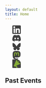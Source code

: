 ```yaml
---
layout: default
title: Home
---
```

<ul class="social-links">
            <!-- LinkedIn -->
            <li>
              <a href="https://www.linkedin.com/in/manfredbjorlin/" title="LinkedIn" target="_blank" rel="noopener">
                <svg height="28px" width="28px" version="1.1" id="Layer_1" xmlns="http://www.w3.org/2000/svg" xmlns:xlink="http://www.w3.org/1999/xlink" 
                	 viewBox="0 0 382 382" xml:space="preserve">
                <path style="fill:#252525;" d="M347.445,0H34.555C15.471,0,0,15.471,0,34.555v312.889C0,366.529,15.471,382,34.555,382h312.889
                	C366.529,382,382,366.529,382,347.444V34.555C382,15.471,366.529,0,347.445,0z M118.207,329.844c0,5.554-4.502,10.056-10.056,10.056
                	H65.345c-5.554,0-10.056-4.502-10.056-10.056V150.403c0-5.554,4.502-10.056,10.056-10.056h42.806
                	c5.554,0,10.056,4.502,10.056,10.056V329.844z M86.748,123.432c-22.459,0-40.666-18.207-40.666-40.666S64.289,42.1,86.748,42.1
                	s40.666,18.207,40.666,40.666S109.208,123.432,86.748,123.432z M341.91,330.654c0,5.106-4.14,9.246-9.246,9.246H286.73
                	c-5.106,0-9.246-4.14-9.246-9.246v-84.168c0-12.556,3.683-55.021-32.813-55.021c-28.309,0-34.051,29.066-35.204,42.11v97.079
                	c0,5.106-4.139,9.246-9.246,9.246h-44.426c-5.106,0-9.246-4.14-9.246-9.246V149.593c0-5.106,4.14-9.246,9.246-9.246h44.426
                	c5.106,0,9.246,4.14,9.246,9.246v15.655c10.497-15.753,26.097-27.912,59.312-27.912c73.552,0,73.131,68.716,73.131,106.472
                	L341.91,330.654L341.91,330.654z"/>
                </svg>
              </a>
            </li>
            <!-- Discord -->
            <li>
              <a href="https://discordapp.com/users/621405856910671882" title="Discord" target="_blank" rel="noopener">
                <svg width="28px" height="28px" viewBox="0 -28.5 256 256" version="1.1" xmlns="http://www.w3.org/2000/svg" xmlns:xlink="http://www.w3.org/1999/xlink" preserveAspectRatio="xMidYMid">
                    <g>
                        <path d="M216.856339,16.5966031 C200.285002,8.84328665 182.566144,3.2084988 164.041564,0 C161.766523,4.11318106 159.108624,9.64549908 157.276099,14.0464379 C137.583995,11.0849896 118.072967,11.0849896 98.7430163,14.0464379 C96.9108417,9.64549908 94.1925838,4.11318106 91.8971895,0 C73.3526068,3.2084988 55.6133949,8.86399117 39.0420583,16.6376612 C5.61752293,67.146514 -3.4433191,116.400813 1.08711069,164.955721 C23.2560196,181.510915 44.7403634,191.567697 65.8621325,198.148576 C71.0772151,190.971126 75.7283628,183.341335 79.7352139,175.300261 C72.104019,172.400575 64.7949724,168.822202 57.8887866,164.667963 C59.7209612,163.310589 61.5131304,161.891452 63.2445898,160.431257 C105.36741,180.133187 151.134928,180.133187 192.754523,160.431257 C194.506336,161.891452 196.298154,163.310589 198.110326,164.667963 C191.183787,168.842556 183.854737,172.420929 176.223542,175.320965 C180.230393,183.341335 184.861538,190.991831 190.096624,198.16893 C211.238746,191.588051 232.743023,181.531619 254.911949,164.955721 C260.227747,108.668201 245.831087,59.8662432 216.856339,16.5966031 Z M85.4738752,135.09489 C72.8290281,135.09489 62.4592217,123.290155 62.4592217,108.914901 C62.4592217,94.5396472 72.607595,82.7145587 85.4738752,82.7145587 C98.3405064,82.7145587 108.709962,94.5189427 108.488529,108.914901 C108.508531,123.290155 98.3405064,135.09489 85.4738752,135.09489 Z M170.525237,135.09489 C157.88039,135.09489 147.510584,123.290155 147.510584,108.914901 C147.510584,94.5396472 157.658606,82.7145587 170.525237,82.7145587 C183.391518,82.7145587 193.761324,94.5189427 193.539891,108.914901 C193.539891,123.290155 183.391518,135.09489 170.525237,135.09489 Z" fill="#252525" fill-rule="nonzero">
                </path>
                    </g>
                </svg>
              </a>
            </li>
            <!-- BlueSky -->
            <li>
              <a href="https://bsky.app/profile/manfredbjorlin.bsky.social" title="BlueSky" target="_blank" rel="noopener">
                <svg width="28px" height="25px" version="1.1" viewBox="0 0 600 530" xmlns="http://www.w3.org/2000/svg">
                 <path d="m135.72 44.03c66.496 49.921 138.02 151.14 164.28 205.46 26.262-54.316 97.782-155.54 164.28-205.46 47.98-36.021 125.72-63.892 125.72 24.795 0 17.712-10.155 148.79-16.111 170.07-20.703 73.984-96.144 92.854-163.25 81.433 117.3 19.964 147.14 86.092 82.697 152.22-122.39 125.59-175.91-31.511-189.63-71.766-2.514-7.3797-3.6904-10.832-3.7077-7.8964-0.0174-2.9357-1.1937 0.51669-3.7077 7.8964-13.714 40.255-67.233 197.36-189.63 71.766-64.444-66.128-34.605-132.26 82.697-152.22-67.108 11.421-142.55-7.4491-163.25-81.433-5.9562-21.282-16.111-152.36-16.111-170.07 0-88.687 77.742-60.816 125.72-24.795z" fill="#252525"/>
                </svg>
              </a>
            </li>
            <!-- Mastodon -->
            <li>
              <a href="https://oslo.town/@manfredbjorlin" title="Mastodon" target="_blank" rel="me noopener">
                <svg xmlns="http://www.w3.org/2000/svg" width="28px" height="28px" viewBox="0 0 216.4144 232.00976">
                  <path fill="#252525" d="M211.80734 139.0875c-3.18125 16.36625-28.4925 34.2775-57.5625 37.74875-15.15875 1.80875-30.08375 3.47125-45.99875 2.74125-26.0275-1.1925-46.565-6.2125-46.565-6.2125 0 2.53375.15625 4.94625.46875 7.2025 3.38375 25.68625 25.47 27.225 46.39125 27.9425 21.11625.7225 39.91875-5.20625 39.91875-5.20625l.8675 19.09s-14.77 7.93125-41.08125 9.39c-14.50875.7975-32.52375-.365-53.50625-5.91875C9.23234 213.82 1.40609 165.31125.20859 116.09125c-.365-14.61375-.14-28.39375-.14-39.91875 0-50.33 32.97625-65.0825 32.97625-65.0825C49.67234 3.45375 78.20359.2425 107.86484 0h.72875c29.66125.2425 58.21125 3.45375 74.8375 11.09 0 0 32.975 14.7525 32.975 65.0825 0 0 .41375 37.13375-4.59875 62.915"/>
                  <path fill="#75A01B" d="M177.50984 80.077v60.94125h-24.14375v-59.15c0-12.46875-5.24625-18.7975-15.74-18.7975-11.6025 0-17.4175 7.5075-17.4175 22.3525v32.37625H96.20734V85.42325c0-14.845-5.81625-22.3525-17.41875-22.3525-10.49375 0-15.74 6.32875-15.74 18.7975v59.15H38.90484V80.077c0-12.455 3.17125-22.3525 9.54125-29.675 6.56875-7.3225 15.17125-11.07625 25.85-11.07625 12.355 0 21.71125 4.74875 27.8975 14.2475l6.01375 10.08125 6.015-10.08125c6.185-9.49875 15.54125-14.2475 27.8975-14.2475 10.6775 0 19.28 3.75375 25.85 11.07625 6.36875 7.3225 9.54 17.22 9.54 29.675"/>
                </svg>
              </a>
            </li>
            <!-- Sessionize -->
            <li>
              <a href="https://sessionize.com/manfredbjorlin" title="Sessionize" target="_blank" rel="noopener">
                <svg width="28px" height="28px" viewBox="0 0 48 48" xmlns="http://www.w3.org/2000/svg"><g id="Brand" stroke="none" stroke-width="1" fill="none" fill-rule="evenodd"><g id="Brand-Assets" transform="translate(-1376 -96)"><g id="avatar" transform="translate(1360 80)"><g id="brand/logo/sessionize-avatar" transform="translate(16 16)"><path d="M4 0h20c13.255 0 24 10.745 24 24v20a4 4 0 01-4 4H4a4 4 0 01-4-4V4a4 4 0 014-4z" id="background" fill="#75A01B"/><path d="M24 0c13.255 0 24 10.745 24 24v20a4 4 0 01-4 4H29l-.003-.338c-.097-5.789-2.694-9.804-7.417-11.92L48 24l-.639-.218C41.644 21.784 36.857 18.857 33 15c-3.857-3.857-6.784-8.644-8.782-14.361L24 0 8 36c0 1.333.333 2.333 1 3 .667.667 1.667 1 3 1l.374.002C19.915 40.082 23 42.592 23 48H4a4 4 0 01-4-4V4a4 4 0 014-4h20zm14.414 9.586c-1.562-1.562-3.461-2.195-4.242-1.414-.781.78-.148 2.68 1.414 4.242 1.562 1.562 3.461 2.195 4.242 1.414.781-.78.148-2.68-1.414-4.242z" id="symbol" fill="#252525"/></g></g></g></g></svg>
              </a>
            </li>
          </ul>
<style>
      #header nav {
        background: transparent; /* Or your preferred nav bg */
        text-align: center;
        padding: 1em 0;
      }
      
      ul.social-links {
        display: flex;
        gap: 2em;
        justify-content: center;
        align-items: center;
        padding: 0;
        margin: 0;
        list-style: none;
      }
      ul.social-links li {
        display: flex;
        align-items: center;
      }
      ul.social-links a {
        opacity: 0.88;
        transition: opacity 0.15s, transform 0.18s;
      }
      ul.social-links a:hover {
        opacity: 1; 
        transform: scale(1.13) rotate(-3deg);
      }
      ul.social-links svg {
        width: 28px;
        height: 28px;
        display: block;
      }
    </style>
<h2>Recent Presentations</h2>
<div class="gallery">
  <div class="gallery-item">
    <a href="https://slides.manfred.no/choo-choo" target="_blank" rel="noopener">
      <img src="{{ '/images/choo-choo-cover.png' | relative_url }}" alt="AI Talk Cover">
    </a>
    <div class="gallery-title">I choo-choo-choose you</div>
    <div class="gallery-subtitle">or how to build modern platforms in a 200 year old industry</div>
  </div>
  <div class="gallery-item">
    <a href="https://slides.manfred.no/eda-sms-to-now" target="_blank" rel="noopener">
      <img src="{{ '/images/eda-cover.png' | relative_url }}" alt="Train Industry Cover">
    </a>
    <div class="gallery-title">Event-Driven Architecture</div>
    <div class="gallery-subtitle">From SMS to Now, Why It Still Matters</div>
  </div>
  <!-- Add more presentations as needed -->
</div>

<style>
.gallery {
  display: grid;
  grid-template-columns: repeat(auto-fit, minmax(220px, 1fr));
  gap: 1.5em;
  margin: 2em 0;
}
.gallery-item {
  background: #23232d;
  border-radius: 10px;
  box-shadow: 0 2px 10px #0002;
  overflow: hidden;
  color: #fff;
  display: flex;
  flex-direction: column;
  align-items: stretch;
  padding-bottom: 0.8em;
}
.gallery-item a {
  display: block;
  transition: transform 0.13s;
}
.gallery-item a:hover img {
  transform: scale(1.04) rotate(-0.2deg);
  box-shadow: 0 8px 24px #2fd4ff30;
}
.gallery-item img {
  display: block;
  width: 100%;
  aspect-ratio: 16/9;
  object-fit: cover;
  border-bottom: 1px solid #222b;
  background: #18181c;
  transition: transform 0.13s, box-shadow 0.18s;
}
.gallery-title {
  margin-top: 0.9em;
  font-size: 1.1em;
  font-weight: bold;
  color: #fff;
  text-align: center;
  letter-spacing: 0.01em;
}
.gallery-subtitle {
  font-size: 0.97em;
  color: #8adbf8;
  text-align: center;
  margin: 0.5em 0 0;
  opacity: 0.84;
}
</style>

<div id="upcoming-section" style="display:none">
  <h2>Upcoming Events</h2>
  <ul id="upcoming-events"></ul>
</div>

<h2>Past Events</h2>
<ul id="past-events"></ul>

<script>
const apiUrl = "https://sessionize.com/api/speaker/json/42z601511p"; // Replace with your ID

function formatDate(iso) {
  if (!iso) return '';
  const d = new Date(iso);
  return d.toLocaleDateString(undefined, { year: 'numeric', month: 'short', day: 'numeric' });
}

fetch(apiUrl)
  .then(r => r.json())
  .then(data => {
    const today = new Date();
    const events = (data.events || []).slice();
    // Sort so most recent events (future or past) come first
    events.sort((a, b) => new Date(b.eventStartDate) - new Date(a.eventStartDate));
    const upcoming = [], past = [];

    for (const ev of events) {
      const endDate = ev.eventEndDate ? new Date(ev.eventEndDate) : null;
      const startDate = ev.eventStartDate ? new Date(ev.eventStartDate) : null;
      if (
        (endDate && endDate >= today) ||
        (!endDate && startDate && startDate >= today)
      ) {
        upcoming.push(ev);
      } else {
        past.push(ev);
      }
    }

    // Show or hide upcoming events section
    const upcomingSection = document.getElementById("upcoming-section");
    if (upcoming.length) {
  upcomingSection.style.display = "";

  // Find earliest event
  let soonestEventIdx = 0;
  let soonestDate = new Date(upcoming[0].eventStartDate);
  for (let i=1; i<upcoming.length; ++i) {
    const d = new Date(upcoming[i].eventStartDate);
    if (d < soonestDate) {
      soonestEventIdx = i;
      soonestDate = d;
    }
  }
  // Remove soonest from array for separate rendering
  const soonest = upcoming.splice(soonestEventIdx, 1)[0];

  document.getElementById('upcoming-events').innerHTML =
  `<li class="highlight">
    <span class="badge">Next up!</span>
    <a href="${soonest.website || '#'}" target="_blank" rel="noopener">
      <strong>${soonest.name}</strong>
    </a>
    <br>
    ${soonest.location ? `<span>${soonest.location}</span><br>` : ""}
    <span>
      ${formatDate(soonest.eventStartDate)}
      ${soonest.eventEndDate && soonest.eventEndDate !== soonest.eventStartDate ? " – " + formatDate(soonest.eventEndDate) : ''}
    </span>
  </li>`
  + upcoming.map(ev => `
    <li>
      <a href="${ev.website || '#'}" target="_blank" rel="noopener">
        <strong>${ev.name}</strong>
      </a>
      <br>
      ${ev.location ? `<span>${ev.location}</span><br>` : ""}
      <span>
        ${formatDate(ev.eventStartDate)}
        ${ev.eventEndDate && ev.eventEndDate !== ev.eventStartDate ? " – " + formatDate(ev.eventEndDate) : ''}
      </span>
    </li>
  `).join('');
} else {
  upcomingSection.style.display = "none";
}

    // Always show Past Events
    document.getElementById('past-events').innerHTML = past.length
      ? past.map(ev => `
        <li>
          <a href="${ev.website || '#'}" target="_blank" rel="noopener">
            <strong>${ev.name}</strong>
          </a>
          <br>
          ${ev.location ? `<span>${ev.location}</span><br>` : ""}
          <span>
            ${formatDate(ev.eventStartDate)}
            ${ev.eventEndDate && ev.eventEndDate !== ev.eventStartDate ? " – " + formatDate(ev.eventEndDate) : ''}
          </span>
        </li>
        `).join("")
      : '<li>None</li>';
  })
  .catch(() => {
    document.getElementById('upcoming-section').style.display = "none";
    document.getElementById('past-events').innerHTML = "<li>Couldn't load events.</li>";
  });
</script>

<style>
#upcoming-events, #past-events {
  list-style: none;
  padding: 0;
  margin-left: 0;
}
#upcoming-events li, #past-events li {
  margin-bottom: 1.5em;
  background: #434343;
  padding: 1em;
  border-radius: 6px;
  border-left: 3px solid #578210;
}
#upcoming-events strong, #past-events strong { color: #fff; }
#upcoming-events span, #past-events span { color: #cfcfcf; }
  #upcoming-events li.highlight {
  border-left: 6px solid #ff9800;
  background: #333844;
  box-shadow: 0 2px 12px #23232d55;
}
#upcoming-events li.highlight em {
  color: #ff9800;
  font-weight: bold;
  font-style: normal;
  letter-spacing: 1px;
}
  #upcoming-events li.highlight .badge {
  display: inline-block;
  background-color: #ff9800;
  color: #23232d;
  font-weight: bold;
  font-size: 0.85em;
  border-radius: 10px;
  padding: 0.2em 0.7em;
  margin-bottom: 4px;
  margin-right: 8px;
  vertical-align: middle;
  letter-spacing: 0.5px;
  position: relative;
  top: -2px;
}
</style>
